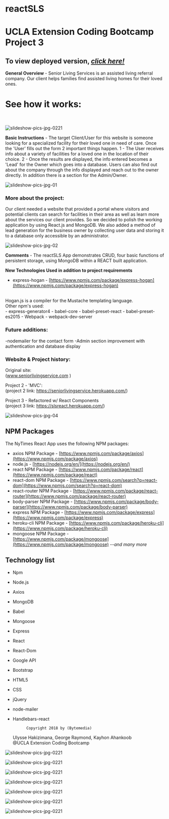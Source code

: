 # reactSLS
# UCLA Extension Coding Bootcamp Project 3

## To view deployed version, _**[click here!](https://slsreact.herokuapp.com/)**_

**General Overview** - Senior Living Services is an assisted living referral company. Our client helps families find assisted living homes for their loved ones.

# See how it works:
<br>

![slideshow-pics-jpg-0221](https://github.com/kayhon/react_sls/blob/master/Resources/slsog2.gif)

**Basic Instructions** - The target Client/User for this website is someone looking for a specialized facility for their loved one in need of care. Once the 'User' fills out the form 2 important things happen. 1 - The User receives info about a variety of facilities for a loved one in the location of their choice. 2 - Once the results are displayed, the info entered becomes a 'Lead' for the Owner which goes into a database. Users can also find out about the company through the info displayed and reach out to the owner directly. In addition there is a section for the Admin/Owner.

![slideshow-pics-jpg-01](https://github.com/kayhon/seniorlivingservice/blob/master/public/assets/img/slide1.jpg)<br>

### More about the project:

Our client needed a website that provided a portal where visitors and potential clients can search for facilities in their area as well as learn more about the services our client provides. So we decided to polish the working application by using React.js and MongoDB.
We  also added  a method of lead generation for the business owner by collecting user data and storing it to a database only accessible by an administrator.

![slideshow-pics-jpg-02](https://github.com/kayhon/seniorlivingservice/blob/master/public/assets/img/slide2.jpg)<br>


**Comments** - The reactSLS App demonstrates CRUD, four basic functions of persistent storage, using MongoDB within a REACT built application.

**New Technologies Used in addition to project requirements**
- express-hogan - [https://www.npmjs.com/package/express-hogan](https://www.npmjs.com/package/express-hogan)
<br>
Hogan.js is a compiler for the Mustache templating language.
<br>
Other npm's used: <br>
- express-generator4
- babel-core
- babel-preset-react
- babel-preset-es2015
- Webpack
- webpack-dev-server

### Future additions:
-nodemailer for the contact form
-Admin section improvement with authentication and database display

### Website & Project history:
Original site: <br>
(www.seniorlivingservice.com )<br>

Project 2 - 'MVC':<br>
(project 2 link: https://seniorlivingservice.herokuapp.com/)<br>

Project 3 - Refactored w/ React Components<br>
(project 3 link: https://slsreact.herokuapp.com/)<br>

<!-- ![slideshow-pics-jpg-03](https://github.com/kayhon/seniorlivingservice/blob/master/public/assets/img/slide3.jpg)<br> -->
![slideshow-pics-jpg-04](https://github.com/kayhon/seniorlivingservice/blob/master/public/assets/img/slide4.jpg)<br>
<!-- ![slideshow-pics-jpg-05](https://github.com/kayhon/seniorlivingservice/blob/master/public/assets/img/slide5.jpg)<br> -->

## NPM Packages
The NyTimes React App uses the following NPM packages:
- axios NPM Package - [https://www.npmjs.com/package/axios](https://www.npmjs.com/package/axios)
- node.js - [https://nodejs.org/en/](https://nodejs.org/en/)
- react NPM Package - [https://www.npmjs.com/package/react](https://www.npmjs.com/package/react)
- react-dom NPM Package - [https://www.npmjs.com/search?q=react-dom](https://www.npmjs.com/search?q=react-dom)
- react-router NPM Package - [https://www.npmjs.com/package/react-router](https://www.npmjs.com/package/react-router)
- body-parser NPM Package - [https://www.npmjs.com/package/body-parser](https://www.npmjs.com/package/body-parser)
- express NPM Package - [https://www.npmjs.com/package/express](https://www.npmjs.com/package/express)
- heroku-cli NPM Package - [https://www.npmjs.com/package/heroku-cli](https://www.npmjs.com/package/heroku-cli)
- mongoose NPM Package - [https://www.npmjs.com/package/mongoose](https://www.npmjs.com/package/mongoose)
--*and many more*

## Technology list

- Npm
- Node.js
- Axios
- MongoDB
- Babel
- Mongoose
- Express
- React
- React-Dom
- Google API
- Bootstrap
- HTML5
- CSS
- jQuery
- node-mailer
- Handlebars-react

            Copyright 2018 by (Bytemedia)
  Ulysse Hakizimana, George Raymond, Kayhon Ahankoob<br>
            @UCLA Extension Coding Bootcamp<br>

<!-- ![slideshow-pics-jpg-0331](https://github.com/kayhon/react_sls/blob/master/Resources/sls_1.jpg) -->

![slideshow-pics-jpg-0221](https://github.com/kayhon/react_sls/blob/master/Resources/sls_2.jpg)

![slideshow-pics-jpg-0221](https://github.com/kayhon/react_sls/blob/master/Resources/sls_3.jpg)

![slideshow-pics-jpg-0221](https://github.com/kayhon/react_sls/blob/master/Resources/sls_4.jpg)

![slideshow-pics-jpg-0221](https://github.com/kayhon/react_sls/blob/master/Resources/sls_5.jpg)

![slideshow-pics-jpg-0221](https://github.com/kayhon/react_sls/blob/master/Resources/sls_6.jpg)

![slideshow-pics-jpg-0221](https://github.com/kayhon/react_sls/blob/master/Resources/sls_7.jpg)

![slideshow-pics-jpg-0221](https://github.com/kayhon/react_sls/blob/master/Resources/sls_8.jpg)
